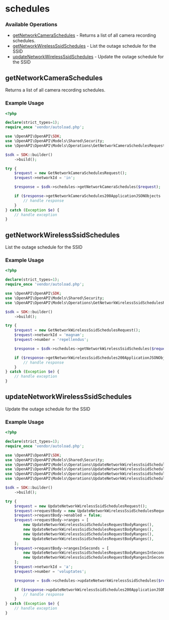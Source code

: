 # schedules

### Available Operations

* [getNetworkCameraSchedules](#getnetworkcameraschedules) - Returns a list of all camera recording schedules.
* [getNetworkWirelessSsidSchedules](#getnetworkwirelessssidschedules) - List the outage schedule for the SSID
* [updateNetworkWirelessSsidSchedules](#updatenetworkwirelessssidschedules) - Update the outage schedule for the SSID

## getNetworkCameraSchedules

Returns a list of all camera recording schedules.

### Example Usage

```php
<?php

declare(strict_types=1);
require_once 'vendor/autoload.php';

use \OpenAPI\OpenAPI\SDK;
use \OpenAPI\OpenAPI\Models\Shared\Security;
use \OpenAPI\OpenAPI\Models\Operations\GetNetworkCameraSchedulesRequest;

$sdk = SDK::builder()
    ->build();

try {
    $request = new GetNetworkCameraSchedulesRequest();
    $request->networkId = 'in';

    $response = $sdk->schedules->getNetworkCameraSchedules($request);

    if ($response->getNetworkCameraSchedules200ApplicationJSONObjects !== null) {
        // handle response
    }
} catch (Exception $e) {
    // handle exception
}
```

## getNetworkWirelessSsidSchedules

List the outage schedule for the SSID

### Example Usage

```php
<?php

declare(strict_types=1);
require_once 'vendor/autoload.php';

use \OpenAPI\OpenAPI\SDK;
use \OpenAPI\OpenAPI\Models\Shared\Security;
use \OpenAPI\OpenAPI\Models\Operations\GetNetworkWirelessSsidSchedulesRequest;

$sdk = SDK::builder()
    ->build();

try {
    $request = new GetNetworkWirelessSsidSchedulesRequest();
    $request->networkId = 'magnam';
    $request->number = 'repellendus';

    $response = $sdk->schedules->getNetworkWirelessSsidSchedules($request);

    if ($response->getNetworkWirelessSsidSchedules200ApplicationJSONObject !== null) {
        // handle response
    }
} catch (Exception $e) {
    // handle exception
}
```

## updateNetworkWirelessSsidSchedules

Update the outage schedule for the SSID

### Example Usage

```php
<?php

declare(strict_types=1);
require_once 'vendor/autoload.php';

use \OpenAPI\OpenAPI\SDK;
use \OpenAPI\OpenAPI\Models\Shared\Security;
use \OpenAPI\OpenAPI\Models\Operations\UpdateNetworkWirelessSsidSchedulesRequest;
use \OpenAPI\OpenAPI\Models\Operations\UpdateNetworkWirelessSsidSchedulesRequestBody;
use \OpenAPI\OpenAPI\Models\Operations\UpdateNetworkWirelessSsidSchedulesRequestBodyRanges;
use \OpenAPI\OpenAPI\Models\Operations\UpdateNetworkWirelessSsidSchedulesRequestBodyRangesInSeconds;

$sdk = SDK::builder()
    ->build();

try {
    $request = new UpdateNetworkWirelessSsidSchedulesRequest();
    $request->requestBody = new UpdateNetworkWirelessSsidSchedulesRequestBody();
    $request->requestBody->enabled = false;
    $request->requestBody->ranges = [
        new UpdateNetworkWirelessSsidSchedulesRequestBodyRanges(),
        new UpdateNetworkWirelessSsidSchedulesRequestBodyRanges(),
        new UpdateNetworkWirelessSsidSchedulesRequestBodyRanges(),
        new UpdateNetworkWirelessSsidSchedulesRequestBodyRanges(),
    ];
    $request->requestBody->rangesInSeconds = [
        new UpdateNetworkWirelessSsidSchedulesRequestBodyRangesInSeconds(),
        new UpdateNetworkWirelessSsidSchedulesRequestBodyRangesInSeconds(),
    ];
    $request->networkId = 'a';
    $request->number = 'voluptates';

    $response = $sdk->schedules->updateNetworkWirelessSsidSchedules($request);

    if ($response->updateNetworkWirelessSsidSchedules200ApplicationJSONObject !== null) {
        // handle response
    }
} catch (Exception $e) {
    // handle exception
}
```
